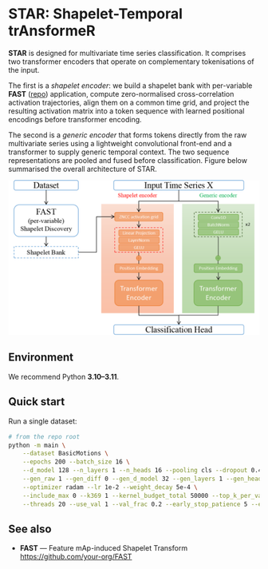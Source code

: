 

# STAR: Shapelet-Temporal trAnsformeR

**STAR** is designed for multivariate time series classification. It comprises two transformer encoders that operate on complementary tokenisations of the input. 

The first is a *shapelet encoder*: we build a shapelet bank with per-variable **FAST** ([repo](https://github.com/lycuszhu/FAST)) application, compute zero-normalised cross-correlation activation trajectories, align them on a common time grid, and project the resulting activation matrix into a token sequence with learned positional encodings before transformer encoding. 

The second is a *generic encoder* that forms tokens directly from the raw multivariate series using a lightweight convolutional front-end and a transformer to supply generic temporal context. The two sequence representations are pooled and fused before classification. 
Figure below summarised the overall architecture of STAR. 


![STAR overview](results/plots/star_architecture.png)


## Environment

We recommend Python **3.10–3.11**. 


## Quick start

Run a single dataset:

```bash
# from the repo root
python -m main \
    --dataset BasicMotions \
    --epochs 200 --batch_size 16 \
    --d_model 128 --n_layers 1 --n_heads 16 --pooling cls --dropout 0.4 \
    --gen_raw 1 --gen_diff 0 --gen_d_model 32 --gen_layers 1 --gen_heads 16 --gen_dropout 0.4 \
    --optimizer radam --lr 1e-2 --weight_decay 5e-4 \
    --include_max 0 --k369 1 --kernel_budget_total 50000 --top_k_per_var 100 \
    --threads 20 --use_val 1 --val_frac 0.2 --early_stop_patience 5 --early_stop_min_delta 1e-4
```

## See also
- **FAST** — Feature mAp-induced Shapelet Transform  
  https://github.com/your-org/FAST




